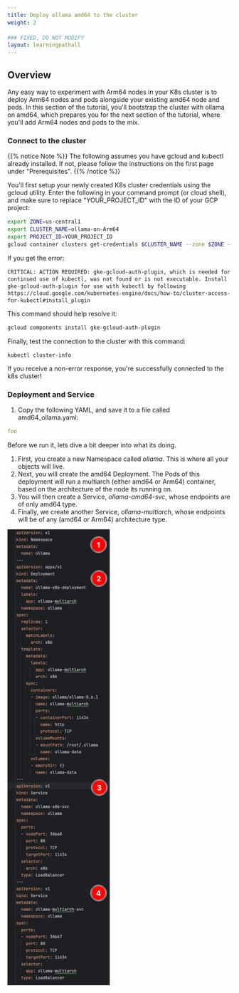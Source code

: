 ```yaml
---
title: Deploy ollama amd64 to the cluster
weight: 2

### FIXED, DO NOT MODIFY
layout: learningpathall
---
```


## Overview

Any easy way to experiment with Arm64 nodes in your K8s cluster is to deploy Arm64 nodes and pods alongside your existing amd64 node and pods. In this section of the tutorial, you'll bootstrap the cluster with ollama on amd64, which prepares you for the next section of the tutorial, where you'll add Arm64 nodes and pods to the mix.

### Connect to the cluster

{{% notice Note %}}
The following assumes you have gcloud and kubectl already installed.  If not, please follow the instructions on the first page under "Prerequisites". 
{{% /notice %}}

You'll first setup your newly created K8s cluster credentials using the gcloud utility.  Enter the following in your command prompt (or cloud shell), and make sure to replace "YOUR_PROJECT_ID" with the ID of your GCP project:

```bash
export ZONE=us-central1
export CLUSTER_NAME=ollama-on-Arm64
export PROJECT_ID=YOUR_PROJECT_ID
gcloud container clusters get-credentials $CLUSTER_NAME --zone $ZONE --project $PROJECT_ID
```
If you get the error:

```commandline
CRITICAL: ACTION REQUIRED: gke-gcloud-auth-plugin, which is needed for continued use of kubectl, was not found or is not executable. Install gke-gcloud-auth-plugin for use with kubectl by following https://cloud.google.com/kubernetes-engine/docs/how-to/cluster-access-for-kubectl#install_plugin
```
This command should help resolve it:

```bash
gcloud components install gke-gcloud-auth-plugin
```
Finally, test the connection to the cluster with this command:

```commandline
kubectl cluster-info
```
If you receive a non-error response, you're successfully connected to the k8s cluster!

### Deployment and Service

1. Copy the following YAML, and save it to a file called amd64_ollama.yaml:

```yaml
foo
```
Before we run it, lets dive a bit deeper into what its doing.

1. First, you create a new Namespace called *ollama*.  This is where all your objects will live.
2. Next, you will create the amd64 Deployment.  The Pods of this deployment will run a multiarch (either amd64 or Arm64) container, based on the architecture of the node its running on.
3. You will then create a Service, *ollama-amd64-svc*, whose endpoints are of only amd64 type.
4. Finally, we create another Service, *ollama-multiarch*, whose endpoints will be of any (amd64 or Arm64) architecture type.


![YAML Overview](images/x86_deply_yaml.png)
